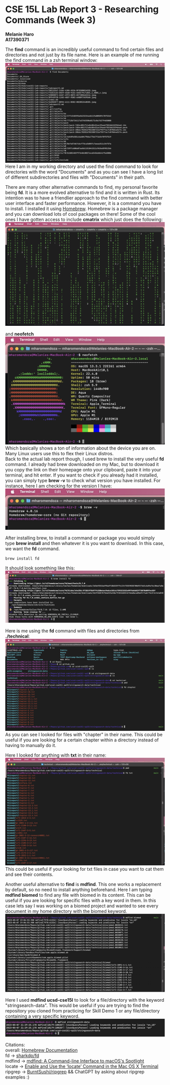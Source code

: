 # CSE 15L Lab Report 3 - Researching Commands (Week 3)
**Melanie Haro** <br />
**A17390371** <br />

The **find** command is an incredibly useful command to find certain files and directories and not just by its file name. Here is an example of me running the find command in a zsh terminal window: <br />
![Image](https://github.com/melanieharo22/cse15l-lab-reports/blob/main/Image%205-7-23%20at%206.24%20PM.jpeg)
Here I am in my working directory and used the find command to look for directories with the word "Documents" and as you can see I have a long list of different subdirectories and files with "Documents" in their path. <br />

There are many other alternative commands to find, my personal favorite being **fd**. It is a more evolved alternative to find and it is written in Rust. Its intention was to have a friendlier approach to the find command with better user interface and faster performance. However, it is a command you have to install. I installed it using [Homebrew](https://brew.sh/). Homebrew is a package manager and you can download lots of cool packages on there! Some of the cool ones I have gotten access to include **cmatrix** which just does the following: <br />
![Image](https://raw.githubusercontent.com/melanieharo22/cse15l-lab-reports/main/Image%205-7-23%20at%206.41%20PM.jpeg) <br />

and **neofetch** <br />
![Image](https://github.com/melanieharo22/cse15l-lab-reports/blob/main/Image%205-7-23%20at%206.39%20PM.jpeg) <br />
Which basically shows a ton of information about the device you are on. Many Linux users use this to flex their Linux distros. <br />
Back to the actual lab report though, I used brew to install the very useful **fd** command. I already had brew downloaded on my Mac, but to download it you copy the link on their homepage onto your clipboard, paste it into your terminal, and hit enter. If you want to check if you already had it installed, you can simply type **brew -v** to check what version you have installed. For instance, here I am checking for the version I have: <br />
![Image](https://github.com/melanieharo22/cse15l-lab-reports/blob/main/Image%205-7-23%20at%206.30%20PM.jpeg)

After installing brew, to install a command or package you would simply type **brew install** and then whatever it is you want to download. In this case, we want the **fd** command. <br /> 
```
brew install fd 
```
It should look something like this: <br /> 
![Image](https://github.com/melanieharo22/cse15l-lab-reports/blob/main/Image%205-7-23%20at%205.52%20PM.jpeg) <br />

Here is me using the **fd** command with files and directories from **./technical**: <br />
![Image](https://github.com/melanieharo22/cse15l-lab-reports/blob/main/Image%205-7-23%20at%206.12%20PM.jpeg) <br />
As you can see I looked for files with "chapter" in their name. This could be useful if you are looking for a certain chapter within a directory instead of having to manually do it. <br />

Here I looked for anything with **txt** in their name: <br />
![Image](https://github.com/melanieharo22/cse15l-lab-reports/blob/main/Image%205-7-23%20at%206.57%20PM.jpeg) <br />
This could be useful if your looking for txt files in case you want to cat them and see their contents. <br />

Another useful alternative to **find** is **mdfind**. This one works a replacement by default, so no need to install anything beforehand. Here I am typing **mdfind biomed** to find any file with biomed in its content. This can be useful if you are looking for specific files with a key word in them. In this case lets say I was working on a biomed project and wanted to see every document in my home directory with the biomed keyword. <br />
![Image](https://github.com/melanieharo22/cse15l-lab-reports/blob/main/Image%205-7-23%20at%207.07%20PM.jpeg) <br />

Here I used **mdfind ucsd-cse15l** to look for a file/directory with the keyword "stringsearch-data". This would be useful if you are trying to find the repository you cloned from practicing for Skill Demo 1 or any file/directory containing a very specific keyword. <br />
![Image](https://github.com/melanieharo22/cse15l-lab-reports/blob/main/Image%205-7-23%20at%209.30%20PM.jpeg) <br />




Citations: <br />
overall: [Homebrew Documentation](https://docs.brew.sh/) <br />
fd -> [sharkdp/fd](https://github.com/sharkdp/fd) <br />
mdfind -> [mdfind: A Command-line Interface to macOS's Spotlight](https://metaredux.com/posts/2019/12/22/mdfind.html) <br />
locate -> [Enable and Use the ‘locate’ Command in the Mac OS X Terminal](https://osxdaily.com/2011/11/02/enable-and-use-the-locate-command-in-the-mac-os-x-terminal/) <br />
ripgrep -> [BurntSushi/ripgrep](https://github.com/BurntSushi/ripgrep) && ChatGPT by asking about ripgrep examples :)
